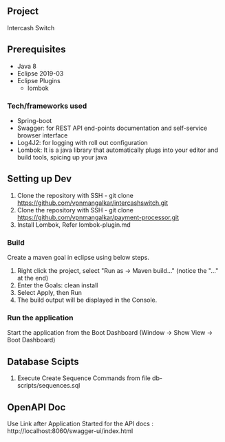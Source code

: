 ## Project
Intercash Switch

## Prerequisites
* Java 8
* Eclipse 2019-03
* Eclipse Plugins
    * lombok

### Tech/frameworks used
* Spring-boot  
* Swagger: for REST API end-points documentation and self-service browser interface
* Log4J2: for logging with roll out configuration
* Lombok: It is a java library that automatically plugs into your editor and build tools, spicing up your java

## Setting up Dev
1. Clone the repository with SSH - git clone https://github.com/vpnmangalkar/intercashswitch.git 
2. Clone the repository with SSH - git clone https://github.com/vpnmangalkar/payment-processor.git 
3. Install Lombok, Refer lombok-plugin.md

### Build
Create a maven goal in eclipse using below steps.
	
1. Right click the project, select "Run as → Maven build..." (notice the "..." at the end)
2. Enter the Goals: clean install
3. Select Apply, then Run
4. The build output will be displayed in the Console.

### Run the application
Start the application from the Boot Dashboard (Window -> Show View -> Boot Dashboard)

## Database Scipts
1. Execute Create Sequence Commands from file db-scripts/sequences.sql

## OpenAPI Doc
Use Link after Application Started for the API docs : http://localhost:8060/swagger-ui/index.html 
